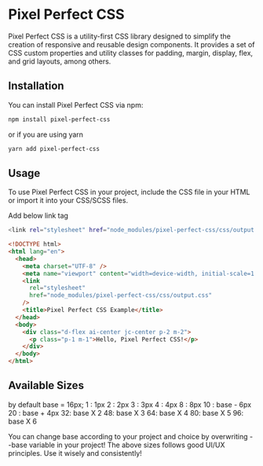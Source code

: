 # Pixel Perfect CSS

Pixel Perfect CSS is a utility-first CSS library designed to simplify the creation of responsive and reusable design components. It provides a set of CSS custom properties and utility classes for padding, margin, display, flex, and grid layouts, among others.

## Installation

You can install Pixel Perfect CSS via npm:

```bash
npm install pixel-perfect-css
```

or if you are using yarn

```bash
yarn add pixel-perfect-css
```

## Usage

To use Pixel Perfect CSS in your project, include the CSS file in your HTML or import it into your CSS/SCSS files.

Add below link tag

```bash
<link rel="stylesheet" href="node_modules/pixel-perfect-css/css/output.css" />
```

```html
<!DOCTYPE html>
<html lang="en">
  <head>
    <meta charset="UTF-8" />
    <meta name="viewport" content="width=device-width, initial-scale=1.0" />
    <link
      rel="stylesheet"
      href="node_modules/pixel-perfect-css/css/output.css"
    />
    <title>Pixel Perfect CSS Example</title>
  </head>
  <body>
    <div class="d-flex ai-center jc-center p-2 m-2">
      <p class="p-1 m-1">Hello, Pixel Perfect CSS!</p>
    </div>
  </body>
</html>
```

## Available Sizes

by default base = 16px;
1 : 1px
2 : 2px
3 : 3px
4 : 4px
8 : 8px
10 : base - 6px
20 : base + 4px
32: base X 2
48: base X 3
64: base X 4
80: base X 5
96: base X 6

You can change base according to your project and choice by overwriting --base variable in your project!
The above sizes follows good UI/UX principles. Use it wisely and consistently!
